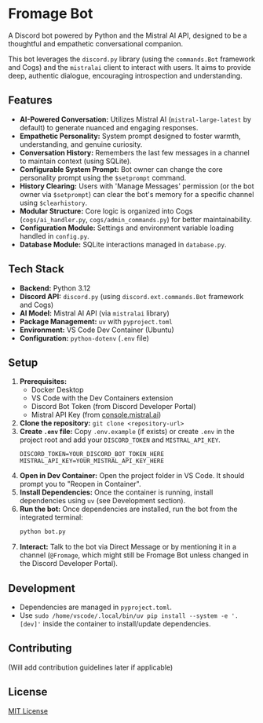 # Fromage Bot

A Discord bot powered by Python and the Mistral AI API, designed to be a thoughtful and empathetic conversational companion.

This bot leverages the `discord.py` library (using the `commands.Bot` framework and Cogs) and the `mistralai` client to interact with users. It aims to provide deep, authentic dialogue, encouraging introspection and understanding.

## Features

*   **AI-Powered Conversation:** Utilizes Mistral AI (`mistral-large-latest` by default) to generate nuanced and engaging responses.
*   **Empathetic Personality:** System prompt designed to foster warmth, understanding, and genuine curiosity.
*   **Conversation History:** Remembers the last few messages in a channel to maintain context (using SQLite).
*   **Configurable System Prompt:** Bot owner can change the core personality prompt using the `$setprompt` command.
*   **History Clearing:** Users with 'Manage Messages' permission (or the bot owner via `$setprompt`) can clear the bot's memory for a specific channel using `$clearhistory`.
*   **Modular Structure:** Core logic is organized into Cogs (`cogs/ai_handler.py`, `cogs/admin_commands.py`) for better maintainability.
*   **Configuration Module:** Settings and environment variable loading handled in `config.py`.
*   **Database Module:** SQLite interactions managed in `database.py`.

## Tech Stack

*   **Backend:** Python 3.12
*   **Discord API:** `discord.py` (using `discord.ext.commands.Bot` framework and Cogs)
*   **AI Model:** Mistral AI API (via `mistralai` library)
*   **Package Management:** `uv` with `pyproject.toml`
*   **Environment:** VS Code Dev Container (Ubuntu)
*   **Configuration:** `python-dotenv` (`.env` file)

## Setup

1.  **Prerequisites:**
    *   Docker Desktop
    *   VS Code with the Dev Containers extension
    *   Discord Bot Token (from Discord Developer Portal)
    *   Mistral API Key (from [console.mistral.ai](https://console.mistral.ai/))
2.  **Clone the repository:** `git clone <repository-url>`
3.  **Create `.env` file:** Copy `.env.example` (if exists) or create `.env` in the project root and add your `DISCORD_TOKEN` and `MISTRAL_API_KEY`.
    ```dotenv
    DISCORD_TOKEN=YOUR_DISCORD_BOT_TOKEN_HERE
    MISTRAL_API_KEY=YOUR_MISTRAL_API_KEY_HERE
    ```
4.  **Open in Dev Container:** Open the project folder in VS Code. It should prompt you to "Reopen in Container".
5.  **Install Dependencies:** Once the container is running, install dependencies using `uv` (see Development section).
6.  **Run the bot:** Once dependencies are installed, run the bot from the integrated terminal:
    ```bash
    python bot.py
    ```
7.  **Interact:** Talk to the bot via Direct Message or by mentioning it in a channel (`@Fromage`, which might still be Fromage Bot unless changed in the Discord Developer Portal).

## Development

*   Dependencies are managed in `pyproject.toml`.
*   Use `sudo /home/vscode/.local/bin/uv pip install --system -e '.[dev]'` inside the container to install/update dependencies.

## Contributing

(Will add contribution guidelines later if applicable)

## License

[MIT License](https://choosealicense.com/licenses/mit/)
